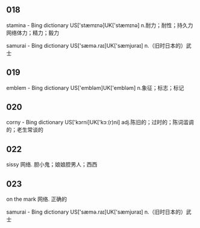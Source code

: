 

## 018

stamina - Bing dictionary
US['stæmɪnə]UK['stæmɪnə]
n.耐力；耐性；持久力
网络体力；精力；毅力

samurai - Bing dictionary
US['sæmə.raɪ]UK['sæmjʊraɪ]
n.（旧时日本的）武士


## 019

emblem - Bing dictionary
US['embləm]UK['embləm]
n.象征；标志；标记


## 020

corny - Bing dictionary
US['kɔrni]UK['kɔː(r)ni]
adj.陈旧的；过时的；陈词滥调的；老生常谈的

## 022

sissy
网络. 胆小鬼；娘娘腔男人；西西

## 023

on the mark
网络. 正确的

samurai - Bing dictionary
US['sæmə.raɪ]UK['sæmjʊraɪ]
n.（旧时日本的）武士







